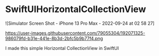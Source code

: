 # SwiftUIHorizontalCollectionView

![Simulator Screen Shot - iPhone 13 Pro Max - 2022-09-24 at 02 58 27]

https://user-images.githubusercontent.com/79055304/192071325-986079fd-b31e-441e-8b3d-2bfc5b9b77f4.png


I made this simple Horizontal CollectionView in SwiftUI

